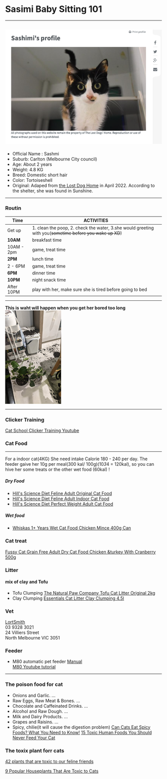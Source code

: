 # Sasimi Baby Sitting 101
---

![Sashmi profile](https://github.com/miya-w/Shashimi-CatbabySitting-101/blob/master/images/Screen%20Shot%202022-03-31%20at%201.42.04%20pm.png)
---
- Official Name : Sashmi 
- Suburb: Carlton (Melbourne City council)
- Age: About 2 years
- Weight: 4.8 KG
- Breed: Domestic short hair 
- Color: Tortoiseshell
- Original: Adaped from [the Lost Dog Home](https://dogshome.com/) in April 2022. According to the shelter, she was found in Sunshine.
---
### Routin

| Time | ACTIVITIES |
| -----| ----------- |
|Get up| 1. clean the poop, 2. check the water, 3.she would greeting with you(~~sometime before you wake up XD~~) |
| **10AM** | breakfast time |
|10AM - 2pm|game, treat time |
| **2PM**  | lunch time     |
| 2 - 6PM |game, treat time|
|**6PM**| dinner time|
|**10PM**| night snack time|
|After 10PM|  play with her, make sure she is tired before going to bed|
---
**This is waht will happen when you get her bored too long** <br/>
<img src="https://github.com/miya-w/Shashimi-CatbabySitting-101/blob/master/images/Crime%20scene.jpg" width="180" height="300">

---
### Clicker Training 
[Cat School Clicker Training Youtube](https://www.youtube.com/c/CatSchool)
### Cat Food
---
For a indoor cat(4KG) She need intake Calorie 180 - 240 per day. The feeder gaive her 10g per meal(300 kal/ 100g)(10*3*4 = 120kal), so you can hive her some treats or the other wet food (60kal) ! 
##### Dry Food
- [Hill's Science Diet Feline Adult Original Cat Food](https://www.petbarn.com.au/science-diet-optimal-care-adult-cat-food?sku=98099&gclid=Cj0KCQjw3eeXBhD7ARIsAHjssr96FpSlnXjN6jI71sowQosjzOB_brKXLw6Qa876NZaGerbqfM5QqW8aAjyxEALw_wcB&gclsrc=aw.ds)
- [Hill's Science Diet Feline Adult Indoor Cat Food](https://www.petbarn.com.au/science-diet-feline-adult-indoor-cat-food?sku=119985)
- [Hill's Science Diet Perfect Weight Adult Cat Food](https://www.petbarn.com.au/science-diet-perfect-weight-adult-cat-food?sku=139349&gclid=Cj0KCQjw3eeXBhD7ARIsAHjssr9-2ymAHRbSOiXixDZyKUWoCavxEkc_0-TV9-DQRm6xCMoL5MF2mdcaAhNBEALw_wcB&gclsrc=aw.ds)
##### Wet food
- [Whiskas 1+ Years Wet Cat Food Chicken Mince 400g Can](https://www.woolworths.com.au/shop/productdetails/78599/whiskas-1-years-wet-cat-food-chicken-mince)

### Cat treat
[Fussy Cat Grain Free Adult Dry Cat Food Chicken &turkey With Cranberry 500g](https://www.woolworths.com.au/shop/productdetails/382206/fussy-cat-grain-free-adult-dry-cat-food-chicken-turkey-with-cranberry)
### Litter
#### mix of clay and Tofu
- Tofu Clumping
[The Natural Paw Company Tofu Cat Litter Original 2kg](https://www.woolworths.com.au/shop/productdetails/817339?googleshop=true&store_code=woolworths_supermarkets_3100&utm_source=google&utm_medium=cpc&utm_campaign=WW-0001&cq_net=u&cq_src=GOOGLE&cq_cmp=Woolies_8458_BAU_Shopping_Pet_WW-0001&cq_med=71700000067284342&cq_con=Ad%20group&cq_plac=&cq_term=PRODUCT_GROUP&ds_adt=&cq_plt=gp&cq_gclid=Cj0KCQjw3eeXBhD7ARIsAHjssr_fpvk-lKpgQYy3m2ZsLCwb2dMSQ2k0ZHXBVvXi5RzI4gJCVq7t3lcaAr7dEALw_wcB&ds_de=c&ds_pc=local&ds_cr=585714478049&ds_tid=pla-1281296317598&ds_locphys=9060880&ds_pid=817339&cmpid=smsm:ds:GOOGLE:Woolies_8458_BAU_Shopping_Pet_WW-0001:PRODUCT_GROUP&gclid=Cj0KCQjw3eeXBhD7ARIsAHjssr_fpvk-lKpgQYy3m2ZsLCwb2dMSQ2k0ZHXBVvXi5RzI4gJCVq7t3lcaAr7dEALw_wcB&gclsrc=aw.ds)
- Clay Clumping
[Essentials Cat Litter Clay Clumping 4.5l](https://www.woolworths.com.au/shop/productdetails/201220?utm_source=google&utm_medium=cpc&utm_campaign=WW-0001&cq_net=u&cq_src=GOOGLE&cq_cmp=Woolies_8458_BAU_Shopping_Pet_WW-0001&cq_med=71700000067284342&cq_con=Ad%20group&cq_plac=&cq_term=PRODUCT_GROUP&ds_adt=&cq_plt=gp&cq_gclid=Cj0KCQjw3eeXBhD7ARIsAHjssr-oqolJf87UwadmEVvrtiMQaaVYTs634dZumi7E0kvPZvJEGxq81OYaAoZ5EALw_wcB&ds_de=c&ds_pc=online&ds_cr=585714478049&ds_tid=pla-1281296317598&ds_locphys=9060880&ds_pid=201220&cmpid=smsm:ds:GOOGLE:Woolies_8458_BAU_Shopping_Pet_WW-0001:PRODUCT_GROUP&gclid=Cj0KCQjw3eeXBhD7ARIsAHjssr-oqolJf87UwadmEVvrtiMQaaVYTs634dZumi7E0kvPZvJEGxq81OYaAoZ5EALw_wcB&gclsrc=aw.ds)
### Vet
[LortSmith](https://lortsmith.com/) <br/>
03 9328 3021 <br/>
24 Villiers Street<br />
North Melbourne VIC 3051 <br/>
### Feeder
- M80 automatic pet feeder
[Manual](https://github.com/miya-w/Shashimi-CatbabySitting-101/blob/master/images/M80%20pet%20feeder%20manual.pdf)<br/>
[M80 Youtube tutorial](https://www.youtube.com/watch?v=L06A99ZDTNk)<br/>
---
### The poison food for cat
- Onions and Garlic. ...
- Raw Eggs, Raw Meat & Bones. ...
- Chocolate and Caffeinated Drinks. ...
- Alcohol and Raw Dough. ...
- Milk and Dairy Products. ...
- Grapes and Raisins. ...
- Spicy, chilie(it will cause the digestion problem)
[Can Cats Eat Spicy Foods? What You Need to Know!](https://excitedcats.com/can-cats-eat-spicy-foods/)
[15 Toxic Human Foods You Should Never Feed Your Cat](https://www.dailypaws.com/cats-kittens/cat-nutrition/what-can-cats-eat/foods-toxic-to-cats)

### The toxix plant forr cats

[42 plants that are toxic to our feline friends](https://rspcavic.org/learn/42-plants-that-are-toxic-to-our-feline-friends/)

[9 Popular Houseplants That Are Toxic to Cats](https://www.thespruce.com/houseplants-toxic-to-cats-4775359)